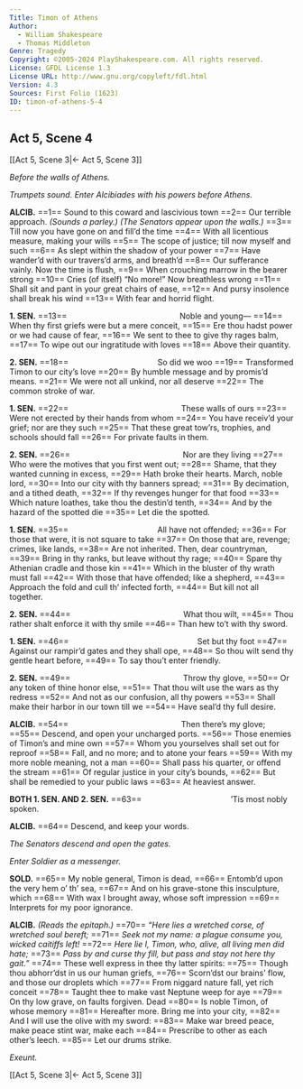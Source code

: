 ```yaml
---
Title: Timon of Athens
Author: 
  - William Shakespeare
  - Thomas Middleton
Genre: Tragedy
Copyright: ©2005-2024 PlayShakespeare.com. All rights reserved.
License: GFDL License 1.3
License URL: http://www.gnu.org/copyleft/fdl.html
Version: 4.3
Sources: First Folio (1623)
ID: timon-of-athens-5-4
---
```


## Act 5, Scene 4
[[Act 5, Scene 3|← Act 5, Scene 3]]

*Before the walls of Athens.*

*Trumpets sound. Enter Alcibiades with his powers before Athens.*

**ALCIB.**
==1== Sound to this coward and lascivious town
==2== Our terrible approach.
*(Sounds a parley.)*
*(The Senators appear upon the walls.)*
==3== Till now you have gone on and fill’d the time
==4== With all licentious measure, making your wills
==5== The scope of justice; till now myself and such
==6== As slept within the shadow of your power
==7== Have wander’d with our travers’d arms, and breath’d
==8== Our sufferance vainly. Now the time is flush,
==9== When crouching marrow in the bearer strong
==10== Cries (of itself) “No more!” Now breathless wrong
==11== Shall sit and pant in your great chairs of ease,
==12== And pursy insolence shall break his wind
==13== With fear and horrid flight.

**1. SEN.**
==13==               Noble and young⁠—
==14== When thy first griefs were but a mere conceit,
==15== Ere thou hadst power or we had cause of fear,
==16== We sent to thee to give thy rages balm,
==17== To wipe out our ingratitude with loves
==18== Above their quantity.

**2. SEN.**
==18==            So did we woo
==19== Transformed Timon to our city’s love
==20== By humble message and by promis’d means.
==21== We were not all unkind, nor all deserve
==22== The common stroke of war.

**1. SEN.**
==22==               These walls of ours
==23== Were not erected by their hands from whom
==24== You have receiv’d your grief; nor are they such
==25== That these great tow’rs, trophies, and schools should fall
==26== For private faults in them.

**2. SEN.**
==26==               Nor are they living
==27== Who were the motives that you first went out;
==28== Shame, that they wanted cunning in excess,
==29== Hath broke their hearts. March, noble lord,
==30== Into our city with thy banners spread;
==31== By decimation, and a tithed death,
==32== If thy revenges hunger for that food
==33== Which nature loathes, take thou the destin’d tenth,
==34== And by the hazard of the spotted die
==35== Let die the spotted.

**1. SEN.**
==35==            All have not offended;
==36== For those that were, it is not square to take
==37== On those that are, revenge; crimes, like lands,
==38== Are not inherited. Then, dear countryman,
==39== Bring in thy ranks, but leave without thy rage;
==40== Spare thy Athenian cradle and those kin
==41== Which in the bluster of thy wrath must fall
==42== With those that have offended; like a shepherd,
==43== Approach the fold and cull th’ infected forth,
==44== But kill not all together.

**2. SEN.**
==44==               What thou wilt,
==45== Thou rather shalt enforce it with thy smile
==46== Than hew to’t with thy sword.

**1. SEN.**
==46==                 Set but thy foot
==47== Against our rampir’d gates and they shall ope,
==48== So thou wilt send thy gentle heart before,
==49== To say thou’t enter friendly.

**2. SEN.**
==49==               Throw thy glove,
==50== Or any token of thine honor else,
==51== That thou wilt use the wars as thy redress
==52== And not as our confusion, all thy powers
==53== Shall make their harbor in our town till we
==54== Have seal’d thy full desire.

**ALCIB.**
==54==               Then there’s my glove;
==55== Descend, and open your uncharged ports.
==56== Those enemies of Timon’s and mine own
==57== Whom you yourselves shall set out for reproof
==58== Fall, and no more; and to atone your fears
==59== With my more noble meaning, not a man
==60== Shall pass his quarter, or offend the stream
==61== Of regular justice in your city’s bounds,
==62== But shall be remedied to your public laws
==63== At heaviest answer.

**BOTH 1. SEN. AND 2. SEN.**
==63==            ’Tis most nobly spoken.

**ALCIB.**
==64== Descend, and keep your words.

*The Senators descend and open the gates.*

*Enter Soldier as a messenger.*

**SOLD.**
==65== My noble general, Timon is dead,
==66== Entomb’d upon the very hem o’ th’ sea,
==67== And on his grave-stone this insculpture, which
==68== With wax I brought away, whose soft impression
==69== Interprets for my poor ignorance.

**ALCIB.**
*(Reads the epitaph.)*
==70== *“Here lies a wretched corse, of wretched soul bereft;*
==71== *Seek not my name: a plague consume you, wicked caitiffs left!*
==72== *Here lie I, Timon, who, alive, all living men did hate;*
==73== *Pass by and curse thy fill, but pass and stay not here thy gait.”*
==74== These well express in thee thy latter spirits:
==75== Though thou abhorr’dst in us our human griefs,
==76== Scorn’dst our brains’ flow, and those our droplets which
==77== From niggard nature fall, yet rich conceit
==78== Taught thee to make vast Neptune weep for aye
==79== On thy low grave, on faults forgiven. Dead
==80== Is noble Timon, of whose memory
==81== Hereafter more. Bring me into your city,
==82== And I will use the olive with my sword:
==83== Make war breed peace, make peace stint war, make each
==84== Prescribe to other as each other’s leech.
==85== Let our drums strike.

*Exeunt.*

[[Act 5, Scene 3|← Act 5, Scene 3]]